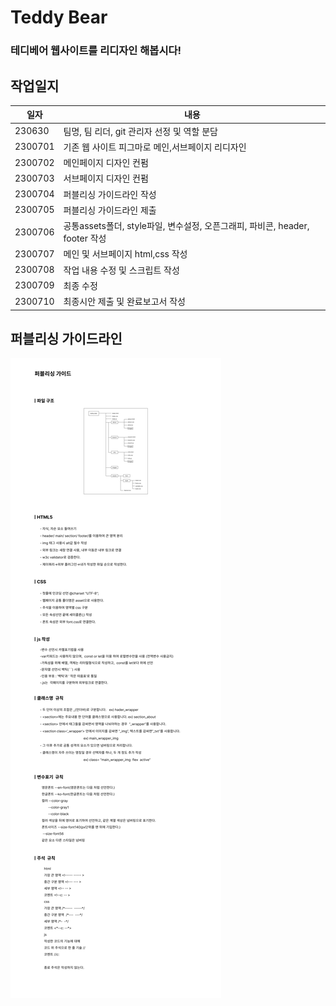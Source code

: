 # Teddy Bear

### 테디베어 웹사이트를 리디자인 해봅시다!

## 작업일지

| 일자    | 내용                                                                         |
| ------- | ---------------------------------------------------------------------------- |
| 230630  | 팀명, 팀 리더, git 관리자 선정 및 역할 분담                                  |
| 2300701 | 기존 웹 사이트 피그마로 메인,서브페이지 리디자인                             |
| 2300702 | 메인페이지 디자인 컨펌                                                       |
| 2300703 | 서브페이지 디자인 컨펌                                                       |
| 2300704 | 퍼블리싱 가이드라인 작성                                                     |
| 2300705 | 퍼블리싱 가이드라인 제출                                                     |
| 2300706 | 공통assets폴더, style파일, 변수설정, 오픈그래피, 파비콘, header, footer 작성 |
| 2300707 | 메인 및 서브페이지 html,css 작성                                             |
| 2300708 | 작업 내용 수정 및 스크립트 작성                                              |
| 2300709 | 최종 수정                                                                    |
| 2300710 | 최종시안 제출 및 완료보고서 작성                                             |

## 퍼블리싱 가이드라인

![picture alt](./images/PublishingGuide.png "PublishingGuide")
